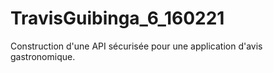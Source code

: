 # TravisGuibinga_6_160221
Construction d'une API sécurisée pour une application d'avis gastronomique.
